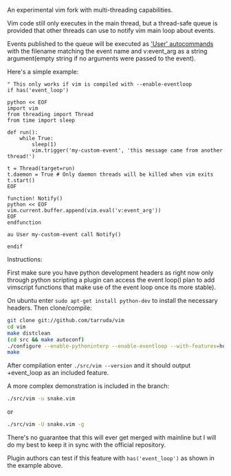 An experimental vim fork with multi-threading capabilities.

Vim code still only executes in the main thread, but a thread-safe queue is
provided that  other threads can use to notify vim main loop about events.

Events published to the queue will be executed as ['User'
autocommands](http://vimdoc.sourceforge.net/htmldoc/autocmd.html#autocmd-events)
with the filename matching the event name and v:event_arg as a string
argument(empty string if no arguments were passed to the event).

Here's a simple example:

```vim
" This only works if vim is compiled with --enable-eventloop
if has('event_loop')

python << EOF
import vim
from threading import Thread
from time import sleep

def run():
    while True:
        sleep(1)
        vim.trigger('my-custom-event', 'this message came from another thread!')

t = Thread(target=run)
t.daemon = True # Only daemon threads will be killed when vim exits
t.start()
EOF

function! Notify()
python << EOF
vim.current.buffer.append(vim.eval('v:event_arg'))
EOF
endfunction

au User my-custom-event call Notify()

endif
```

Instructions:

First make sure you have python development headers as right now only through
python scripting a plugin can access the event loop(I plan to add vimscript
functions that make use of the event loop once its more stable).

On ubuntu enter `sudo apt-get install python-dev` to install the necessary
headers. Then clone/compile:

```sh
git clone git://github.com/tarruda/vim
cd vim
make distclean
(cd src && make autoconf)
./configure --enable-pythoninterp --enable-eventloop --with-features=huge
make
```

After compilation enter `./src/vim --version` and it should output
+event_loop as an included feature.

A more complex demonstration is included in the branch:

```sh
./src/vim -u snake.vim
```

or 

```sh
./src/vim -U snake.vim -g
```

There's no guarantee that this will ever get merged with mainline but I will
do my best to keep it in sync with the official repository.

Plugin authors can test if this feature with `has('event_loop')` as shown
in the example above.
